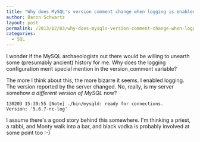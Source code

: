 ```yaml
---
title: "Why does MySQL's version comment change when logging is enabled?"
author: Baron Schwartz
layout: post
permalink: /2013/02/03/why-does-mysqls-version-comment-change-when-logging-is-enabled/
categories:
  - SQL
---
```

I wonder if the MySQL archaeologists out there would be willing to unearth some (presumably ancient) history for me. Why does the logging configuration merit special mention in the version_comment variable?

The more I think about this, the more bizarre it seems. I enabled logging. The version reported by the server changed. No, really, is my server somehow *a different version of MySQL* now?

    
    130203 15:39:55 [Note] ./bin/mysqld: ready for connections.
    Version: '5.6.7-rc-log'
    

I assume there's a good story behind this somewhere. I'm thinking a priest, a rabbi, and Monty walk into a bar, and black vodka is probably involved at some point too :-)
